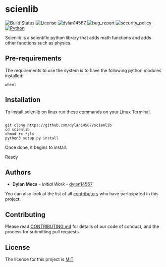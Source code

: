 # scienlib
[![Build Status](https://img.shields.io/github/stars/dylan14567/scienlib.svg)](https://github.com/dylan14567/scienlib)
[![License](https://img.shields.io/github/license/dylan14567/scienlib.svg)](https://github.com/dylan14567/scienlib/blob/main/LICENSE)
[![dylan14567](https://img.shields.io/badge/author-dylan14567-green.svg)](https://github.com/dylan14567)
[![bug_report](https://img.shields.io/badge/bug-report-red.svg)](https://github.com/dylan14567/scienlib/blob/main/.github/ISSUE_TEMPLATE/bug_report.md)
[![security_policy](https://img.shields.io/badge/security-policy-cyan.svg)](https://github.com/dylan14567/scienlib/blob/main/.github/SECURITY.md)
[![Python](https://img.shields.io/badge/language-Python%20-yellow.svg)](https://www.python.org)

Scienlib is a scientific python library that adds math functions and adds other functions such as physics.


## Pre-requirements

The requirements to use the system is to have the following python modules installed:

```
wheel
```

## Installation

To install scienlib on linux run these commands on your Linux Terminal.

```shell

git clone https://github.com/dylan14567/scienlib
cd scienlib
chmod +x *;ls
python3 setup.py install

```

Once done, it begins to install.

Ready

## Authors

* **Dylan Meca** - *Initial Work* - [dylan14567](https://github.com/dylan14567)

You can also look at the list of all [contributors](https://github.com/dylan14567/scienlib/contributors) who have participated in this project.


## Contributing

Please read [CONTRIBUTING.md](https://github.com/dylan14567/scienlib/blob/main/CONTRIBUTING.md) for details of our code of conduct, and the process for submitting pull requests.

## License

The license for this project is [MIT](https://github.com/dylan14567/scienlib/blob/main/LICENSE)

